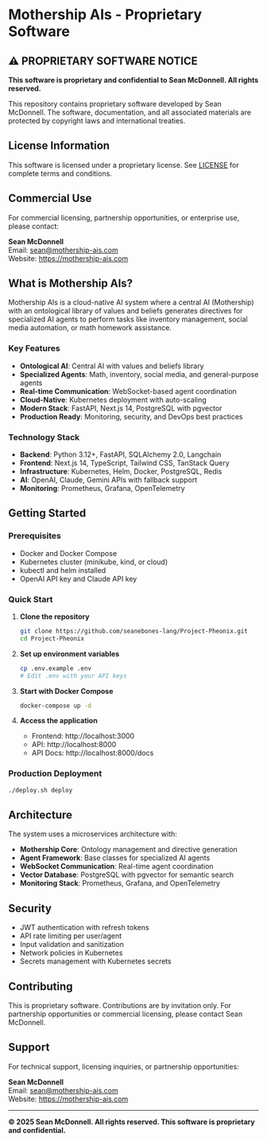 # Mothership AIs - Proprietary Software

## ⚠️ PROPRIETARY SOFTWARE NOTICE

**This software is proprietary and confidential to Sean McDonnell. All rights reserved.**

This repository contains proprietary software developed by Sean McDonnell. The software, documentation, and all associated materials are protected by copyright laws and international treaties.

## License Information

This software is licensed under a proprietary license. See [LICENSE](LICENSE) for complete terms and conditions.

## Commercial Use

For commercial licensing, partnership opportunities, or enterprise use, please contact:

**Sean McDonnell**  
Email: sean@mothership-ais.com  
Website: https://mothership-ais.com

## What is Mothership AIs?

Mothership AIs is a cloud-native AI system where a central AI (Mothership) with an ontological library of values and beliefs generates directives for specialized AI agents to perform tasks like inventory management, social media automation, or math homework assistance.

### Key Features

- **Ontological AI**: Central AI with values and beliefs library
- **Specialized Agents**: Math, inventory, social media, and general-purpose agents
- **Real-time Communication**: WebSocket-based agent coordination
- **Cloud-Native**: Kubernetes deployment with auto-scaling
- **Modern Stack**: FastAPI, Next.js 14, PostgreSQL with pgvector
- **Production Ready**: Monitoring, security, and DevOps best practices

### Technology Stack

- **Backend**: Python 3.12+, FastAPI, SQLAlchemy 2.0, Langchain
- **Frontend**: Next.js 14, TypeScript, Tailwind CSS, TanStack Query
- **Infrastructure**: Kubernetes, Helm, Docker, PostgreSQL, Redis
- **AI**: OpenAI, Claude, Gemini APIs with fallback support
- **Monitoring**: Prometheus, Grafana, OpenTelemetry

## Getting Started

### Prerequisites

- Docker and Docker Compose
- Kubernetes cluster (minikube, kind, or cloud)
- kubectl and helm installed
- OpenAI API key and Claude API key

### Quick Start

1. **Clone the repository**
   ```bash
   git clone https://github.com/seanebones-lang/Project-Pheonix.git
   cd Project-Pheonix
   ```

2. **Set up environment variables**
   ```bash
   cp .env.example .env
   # Edit .env with your API keys
   ```

3. **Start with Docker Compose**
   ```bash
   docker-compose up -d
   ```

4. **Access the application**
   - Frontend: http://localhost:3000
   - API: http://localhost:8000
   - API Docs: http://localhost:8000/docs

### Production Deployment

```bash
./deploy.sh deploy
```

## Architecture

The system uses a microservices architecture with:

- **Mothership Core**: Ontology management and directive generation
- **Agent Framework**: Base classes for specialized AI agents
- **WebSocket Communication**: Real-time agent coordination
- **Vector Database**: PostgreSQL with pgvector for semantic search
- **Monitoring Stack**: Prometheus, Grafana, and OpenTelemetry

## Security

- JWT authentication with refresh tokens
- API rate limiting per user/agent
- Input validation and sanitization
- Network policies in Kubernetes
- Secrets management with Kubernetes secrets

## Contributing

This is proprietary software. Contributions are by invitation only. For partnership opportunities or commercial licensing, please contact Sean McDonnell.

## Support

For technical support, licensing inquiries, or partnership opportunities:

**Sean McDonnell**  
Email: sean@mothership-ais.com  
Website: https://mothership-ais.com

---

**© 2025 Sean McDonnell. All rights reserved. This software is proprietary and confidential.**

